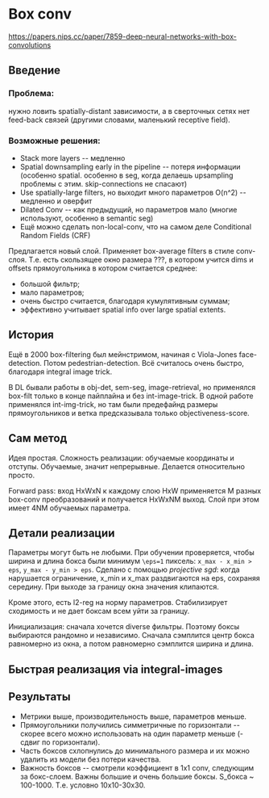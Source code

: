 # Box conv
https://papers.nips.cc/paper/7859-deep-neural-networks-with-box-convolutions

## Введение

### Проблема:
нужно ловить spatially-distant зависимости, а в сверточных сетях нет feed-back связей (другими словами, маленький receptive field).

### Возможные решения:
* Stack more layers -- медленно
* Spatial downsampling early in the pipeline -- потеря информации (особенно spatial. особенно в seg, когда делаешь upsampling проблемы с этим. skip-connections не спасают)
* Use spatially-large filters, но выходит много параметров O(n^2) -- медленно и оверфит
* Dilated Conv -- как предыдущий, но параметров мало (многие используют, особенно в semantic seg)
* Ещё можно сделать non-local-conv, что на самом деле Conditional Random Fields (CRF)

Предлагается новый слой. Применяет box-average filters в стиле conv-слоя. Т.е. есть скользящее окно размера ???, в котором учится dims и offsets прямоугольника в котором считается среднее:
* большой фильтр;
* мало параметров;
* очень быстро считается, благодаря кумулятивным суммам;
* эффективно учитывает spatial info over large spatial extents.

## История
Ещё в 2000 box-filtering был мейнстримом, начиная с Viola-Jones face-detection. Потом pedestrian-detection. Всё считалось очень быстро, благодаря integral image trick.

В DL бывали работы в obj-det, sem-seg, image-retrieval, но применялся box-filt только в конце пайплайна и без int-image-trick. В одной работе применялся int-img-trick, но там были предефайнд размеры прямоугольников и ветка предсказывала только objectiveness-score.

## Сам метод
Идея простая. Сложность реализации: обучаемые координаты и отступы. Обучаемые, значит непрерывные. Делается относительно просто.

Forward pass: вход HxWxN к каждому слою HxW применяется M разных box-conv преобразований и получается HxWxNM выход. Слой при этом имеет 4NM обучаемых параметра.

## Детали реализации
Параметры могут быть не любыми. При обучении проверяется, чтобы ширина и длина бокса были минимум `\eps=1` пиксель: `x_max - x_min > eps`, `y_max - y_min > eps`. Сделано с помощью _projective sgd_: когда нарушается ограничение, x_min и x_max раздвигаются на eps, сохраняя середину. При выходе за границу окна значения клипаются.

Кроме этого, есть l2-reg на норму параметров. Стабилизирует сходимость и не дает боксам всем уйти за границу.

Инициализация: сначала хочется diverse фильтры. Поэтому боксы выбираются рандомно и независимо. Сначала сэмплится центр бокса равномерно из окна, а потом равномерно сэмплится ширина и длина.

## Быстрая реализация via integral-images



## Результаты
* Метрики выше, производительность выше, параметров меньше.
* Прямоугольники получились симметричные по горизонтали -- скорее всего можно использовать на один параметр меньше (-сдвиг по горизонтали).
* Часть боксов схлопнулись до минимального размера и их можно удалить из модели без потери качества.
* Важность боксов -- смотрели коэффициент в 1x1 conv, следующим за бокс-слоем. Важны большие и очень большие боксы. S_бокса ~ 100-1000. Т.е. условно 10x10-30x30.
